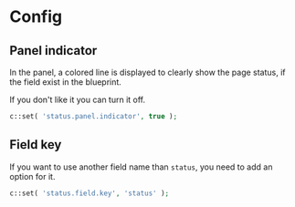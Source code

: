 # Config

## Panel indicator

In the panel, a colored line is displayed to clearly show the page status, if the field exist in the blueprint.

If you don't like it you can turn it off.

```php
c::set( 'status.panel.indicator', true );
```

## Field key

If you want to use another field name than `status`, you need to add an option for it.

```php
c::set( 'status.field.key', 'status' );
```